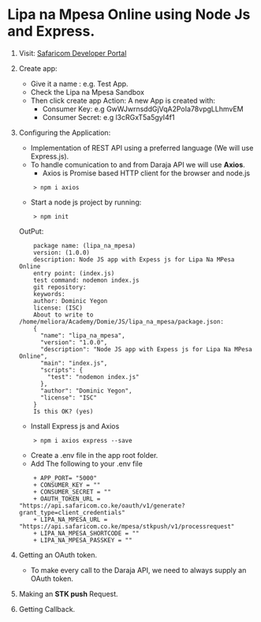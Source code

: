 # Lipa na Mpesa Online using Node Js and Express.

1. Visit: [Safaricom Developer Portal](https://developer.safaricom.co.ke/home)


2. Create app:
    - Give it a name : e.g. Test App.
    - Check the Lipa na Mpesa Sandbox
    - Then click create app
 Action:
    A new App is created with:
        - Consumer Key: e.g GwWJwrnsddGjVqA2PoIa78vpgLLhmvEM
        - Consumer Secret: e.g l3cRGxT5a5gyI4f1

3. Configuring the Application:
    - Implementation of REST API using a preferred language (We will use Express.js).
    - To handle comunication to and from Daraja API we will use **Axios**.
        + Axios is Promise based HTTP client for the browser and node.js
    ```
        > npm i axios
    ```

    - Start a node js project by running:
    ```
        > npm init
    ```
        
    OutPut:
    ```
        package name: (lipa_na_mpesa) 
        version: (1.0.0) 
        description: Node JS app with Expess js for Lipa Na MPesa Online
        entry point: (index.js) 
        test command: nodemon index.js
        git repository: 
        keywords: 
        author: Dominic Yegon
        license: (ISC) 
        About to write to /home/meliora/Academy/Domie/JS/lipa_na_mpesa/package.json:
        {
          "name": "lipa_na_mpesa",
          "version": "1.0.0",
          "description": "Node JS app with Expess js for Lipa Na MPesa Online",
          "main": "index.js",
          "scripts": {
            "test": "nodemon index.js"
          },
          "author": "Dominic Yegon",
          "license": "ISC"
        }  
        Is this OK? (yes)
    ```

    - Install Express js and Axios
    ```
        > npm i axios express --save
    ```
    - Create a .env file in the app root folder.
    - Add The following to your .env file
    ```
        + APP_PORT= "5000"
        + CONSUMER_KEY = ""
        + CONSUMER_SECRET = ""
        + OAUTH_TOKEN_URL = "https://api.safaricom.co.ke/oauth/v1/generate?grant_type=client_credentials"
        + LIPA_NA_MPESA_URL = "https://api.safaricom.co.ke/mpesa/stkpush/v1/processrequest"
        + LIPA_NA_MPESA_SHORTCODE = ""
        + LIPA_NA_MPESA_PASSKEY = ""
    ```

4. Getting an OAuth token.
    - To make every call to the Daraja API, we need to always supply an OAuth token. 

5. Making an **STK push** Request.

6. Getting Callback.
